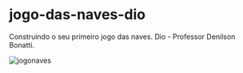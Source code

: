 # jogo-das-naves-dio
Construindo o seu primeiro jogo das naves. Dio - Professor Denilson Bonatti.



![jogonaves](https://user-images.githubusercontent.com/96156026/166728336-30ee149d-6b9b-4ed4-8c9c-ecb84caab722.jpeg)
